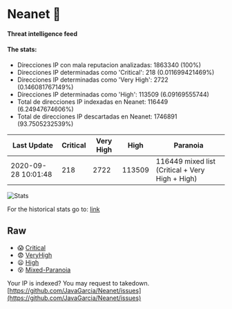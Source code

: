 # Neanet :hocho:
#### Threat intelligence feed
#### The stats:

- Direcciones IP con mala reputacion analizadas: 1863340 (100%)
- Direcciones IP determinadas como 'Critical':  218 (0.011699421469%)
- Direcciones IP determinadas como 'Very High':  2722 (0.146081767149%)
- Direcciones IP determinadas como 'High':  113509 (6.09169555744)
- Total de direcciones IP indexadas en Neanet:  116449 (6.24947674606%)
- Total de direcciones IP descartadas en Neanet:  1746891 (93.7505232539%)

| Last Update | Critical | Very High | High | Paranoia |
| --- | --- | --- | --- | --- |
| 2020-09-28 10:01:48 | 218 | 2722 | 113509 | 116449 mixed list (Critical + Very High + High)|

![Stats](https://docs.google.com/spreadsheets/d/e/2PACX-1vSnaNMIXVabIpDJjufMlzH7poXnshF3mgd8Is1g9ytUEzVsP5my4Trn8f-xkoLLQ38xpL3HtmUexLo6/pubchart?oid=501124687&format=image)

For the historical stats go to: [link](/stats.csv)
## Raw
- :scream: [Critical](https://raw.githubusercontent.com/JavaGarcia/Neanet/master/blacklists/neanet_critical.txt)
- :fearful: [VeryHigh](https://raw.githubusercontent.com/JavaGarcia/Neanet/master/blacklists/neanet_veryHigh.txtt)
- :frowning: [High](https://raw.githubusercontent.com/JavaGarcia/Neanet/master/blacklists/neanet_high.txt)
- :dizzy_face: [Mixed-Paranoia](https://raw.githubusercontent.com/JavaGarcia/Neanet/master/blacklists/neanet_all.txt)


Your IP is indexed? You may request to takedown. [https://github.com/JavaGarcia/Neanet/issues](https://github.com/JavaGarcia/Neanet/issues)

















































































































































































































































































































































































































































































































































































































































































































































































































































































































































































































































































































